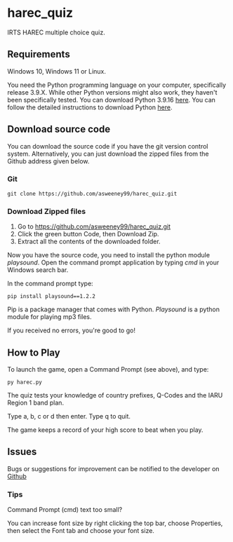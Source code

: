 # harec_quiz

IRTS HAREC multiple choice quiz.

## Requirements

Windows 10, Windows 11 or Linux.

You need the Python programming language on your computer, specifically release 3.9.X. While other Python versions might also work, they haven't been specifically tested. You can download Python 3.9.16 [here](https://www.python.org/downloads/). You can follow the detailed instructions to download Python [here](https://www.ics.uci.edu/~pattis/common/handouts/pythoneclipsejava/python.html).


## Download source code 

You can download the source code if you have the git version control system. Alternatively, you can just download the zipped files from the Github address given below.

### Git

```
git clone https://github.com/asweeney99/harec_quiz.git
```

### Download Zipped files

1. Go to https://github.com/asweeney99/harec_quiz.git
2. Click the green button Code, then Download Zip.
3. Extract all the contents of the downloaded folder.

Now you have the source code, you need to install the python module *playsound*. Open the command prompt application by typing *cmd* in your Windows search bar.

In the command prompt type:

```
pip install playsound==1.2.2
```

Pip is a package manager that comes with Python. *Playsound* is a python module for playing mp3 files.

If you received no errors, you're good to go!


## How to Play

To launch the game, open a Command Prompt (see above), and type:

```
py harec.py
```

The quiz tests your knowledge of country prefixes, Q-Codes and the IARU Region 1 band plan.
    
Type a, b, c or d then enter. Type q to quit.
	
The game keeps a record of your high score to beat when you play.
	
## Issues 

Bugs or suggestions for improvement can be notified to the developer on [Github](https://github.com/asweeney99/harec_quiz/issues)

### Tips

Command Prompt (cmd) text too small? 

You can increase font size by right clicking the top bar, choose Properties, then select the Font tab and choose your font size.
	

